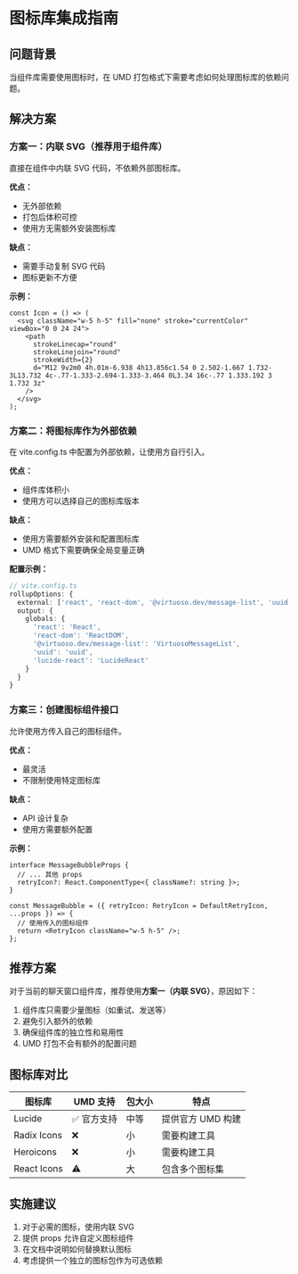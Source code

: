 # 图标库集成指南

## 问题背景

当组件库需要使用图标时，在 UMD 打包格式下需要考虑如何处理图标库的依赖问题。

## 解决方案

### 方案一：内联 SVG（推荐用于组件库）

直接在组件中内联 SVG 代码，不依赖外部图标库。

**优点：**

- 无外部依赖
- 打包后体积可控
- 使用方无需额外安装图标库

**缺点：**

- 需要手动复制 SVG 代码
- 图标更新不方便

**示例：**

```tsx
const Icon = () => (
  <svg className="w-5 h-5" fill="none" stroke="currentColor" viewBox="0 0 24 24">
    <path
      strokeLinecap="round"
      strokeLinejoin="round"
      strokeWidth={2}
      d="M12 9v2m0 4h.01m-6.938 4h13.856c1.54 0 2.502-1.667 1.732-3L13.732 4c-.77-1.333-2.694-1.333-3.464 0L3.34 16c-.77 1.333.192 3 1.732 3z"
    />
  </svg>
);
```

### 方案二：将图标库作为外部依赖

在 vite.config.ts 中配置为外部依赖，让使用方自行引入。

**优点：**

- 组件库体积小
- 使用方可以选择自己的图标库版本

**缺点：**

- 使用方需要额外安装和配置图标库
- UMD 格式下需要确保全局变量正确

**配置示例：**

```ts
// vite.config.ts
rollupOptions: {
  external: ['react', 'react-dom', '@virtuoso.dev/message-list', 'uuid', 'lucide-react'],
  output: {
    globals: {
      'react': 'React',
      'react-dom': 'ReactDOM',
      '@virtuoso.dev/message-list': 'VirtuosoMessageList',
      'uuid': 'uuid',
      'lucide-react': 'LucideReact'
    }
  }
}
```

### 方案三：创建图标组件接口

允许使用方传入自己的图标组件。

**优点：**

- 最灵活
- 不限制使用特定图标库

**缺点：**

- API 设计复杂
- 使用方需要额外配置

**示例：**

```tsx
interface MessageBubbleProps {
  // ... 其他 props
  retryIcon?: React.ComponentType<{ className?: string }>;
}

const MessageBubble = ({ retryIcon: RetryIcon = DefaultRetryIcon, ...props }) => {
  // 使用传入的图标组件
  return <RetryIcon className="w-5 h-5" />;
};
```

## 推荐方案

对于当前的聊天窗口组件库，推荐使用**方案一（内联 SVG）**，原因如下：

1. 组件库只需要少量图标（如重试、发送等）
2. 避免引入额外的依赖
3. 确保组件库的独立性和易用性
4. UMD 打包不会有额外的配置问题

## 图标库对比

| 图标库      | UMD 支持    | 包大小 | 特点              |
| ----------- | ----------- | ------ | ----------------- |
| Lucide      | ✅ 官方支持 | 中等   | 提供官方 UMD 构建 |
| Radix Icons | ❌          | 小     | 需要构建工具      |
| Heroicons   | ❌          | 小     | 需要构建工具      |
| React Icons | ⚠️          | 大     | 包含多个图标集    |

## 实施建议

1. 对于必需的图标，使用内联 SVG
2. 提供 props 允许自定义图标组件
3. 在文档中说明如何替换默认图标
4. 考虑提供一个独立的图标包作为可选依赖
